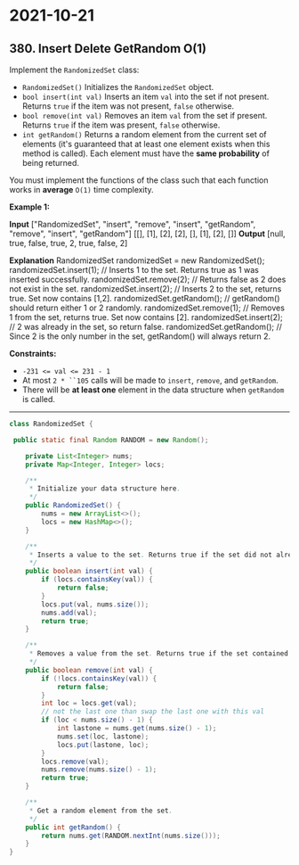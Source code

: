 # 2021-10-21

## 380. Insert Delete GetRandom O(1)

Implement the `RandomizedSet` class:

- `RandomizedSet()` Initializes the `RandomizedSet` object.
- `bool insert(int val)` Inserts an item `val` into the set if not present. Returns `true` if the item was not present, `false` otherwise.
- `bool remove(int val)` Removes an item `val` from the set if present. Returns `true` if the item was present, `false` otherwise.
- `int getRandom()` Returns a random element from the current set of elements (it's guaranteed that at least one element exists when this method is called). Each element must have the **same probability** of being returned.

You must implement the functions of the class such that each function works in **average** `O(1)` time complexity.

**Example 1:**

**Input**
\["RandomizedSet", "insert", "remove", "insert", "getRandom", "remove", "insert", "getRandom"\]
\[\[\], \[1\], \[2\], \[2\], \[\], \[1\], \[2\], \[\]\]
**Output**
\[null, true, false, true, 2, true, false, 2\]

**Explanation**
RandomizedSet randomizedSet = new RandomizedSet();
randomizedSet.insert(1); // Inserts 1 to the set. Returns true as 1 was inserted successfully.
randomizedSet.remove(2); // Returns false as 2 does not exist in the set.
randomizedSet.insert(2); // Inserts 2 to the set, returns true. Set now contains \[1,2\].
randomizedSet.getRandom(); // getRandom() should return either 1 or 2 randomly.
randomizedSet.remove(1); // Removes 1 from the set, returns true. Set now contains \[2\].
randomizedSet.insert(2); // 2 was already in the set, so return false.
randomizedSet.getRandom(); // Since 2 is the only number in the set, getRandom() will always return 2.

**Constraints:**

- `-231 <= val <= 231 - 1`
- At most ` 2 * ``105 ` calls will be made to `insert`, `remove`, and `getRandom`.
- There will be **at least one** element in the data structure when `getRandom` is called.

---

```java
class RandomizedSet {

 public static final Random RANDOM = new Random();

    private List<Integer> nums;
    private Map<Integer, Integer> locs;

    /**
     * Initialize your data structure here.
     */
    public RandomizedSet() {
        nums = new ArrayList<>();
        locs = new HashMap<>();
    }

    /**
     * Inserts a value to the set. Returns true if the set did not already contain the specified element.
     */
    public boolean insert(int val) {
        if (locs.containsKey(val)) {
            return false;
        }
        locs.put(val, nums.size());
        nums.add(val);
        return true;
    }

    /**
     * Removes a value from the set. Returns true if the set contained the specified element.
     */
    public boolean remove(int val) {
        if (!locs.containsKey(val)) {
            return false;
        }
        int loc = locs.get(val);
        // not the last one than swap the last one with this val
        if (loc < nums.size() - 1) {
            int lastone = nums.get(nums.size() - 1);
            nums.set(loc, lastone);
            locs.put(lastone, loc);
        }
        locs.remove(val);
        nums.remove(nums.size() - 1);
        return true;
    }

    /**
     * Get a random element from the set.
     */
    public int getRandom() {
        return nums.get(RANDOM.nextInt(nums.size()));
    }
}
```
